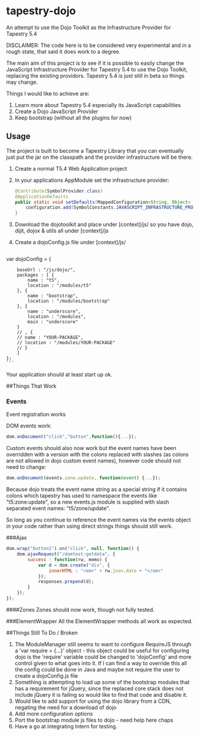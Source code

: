 tapestry-dojo
=============

An attempt to use the Dojo Toolkit as the Infrastructure Provider for Tapestry 5.4

DISCLAIMER: The code here is to be considered very experimental and in a rough state, that said it does work to a degree.

The main aim of this project is to see if it is possible to easily change the JavaScript Infrastructure Provider for Tapestry 5.4 to use the Dojo Toolkit, replacing the existing providors. Tapestry 5.4 is just still in beta so things may change.

Things I would like to achieve are:

1. Learn more about Tapestry 5.4 especially its JavaScript capabilities
2. Create a Dojo JavaScript Provider
3. Keep bootstrap (without all the plugins for now)

## Usage
The project is built to become a Tapestry Library that you can eventually just put the jar on the classpath and the provider infrastructure will be there.

1. Create a normal T5.4 Web Application project
2. In your applications AppModule set the infrastructure provider: 

    ```java
    @Contribute(SymbolProvider.class)
	@ApplicationDefaults
	public static void setDefaults(MappedConfiguration<String, Object> configuration) {
		configuration.add(SymbolConstants.JAVASCRIPT_INFRASTRUCTURE_PROVIDER, "dojo");
	}
    ```
3. Download the dojotoolkit and place under [context]/js/ so you have dojo, dijit, dojox & utils all under [context]/js
4. Create a dojoConfig.js file under [context]/js/
    ```javascript
var dojoConfig = {

        baseUrl : "/js/dojo/",
        packages : [ {
            name : "t5",
            location : "/modules/t5"
	    }, {
		    name : "bootstrap",
		    location : "/modules/bootstrap"
	    }, {
		    name : "underscore",
		    location : "/modules",
		    main : "underscore"
	    }
		// , {
		// name : "YOUR-PACKAGE",
		// location : "/modules/YOUR-PACKAGE"
		// }
	    ]
    };
    ```

Your application should at least start up ok.

##Things That Work
### Events

Event registration works

DOM events work:

```javascript
dom.onDocument("click","button",function(){...});
```

Custom events should also now work but the event names have been overridden with a version with the colons replaced with slashes (as colons are not allowed in dojo custom event names), however code should not need to change: 

```javascript
dom.onDocument(events.zone.update, function(event) {...});
```

Because dojo treats the event name string as a special string if it contains colons which tapestry has used to namespace the events like "t5:zone:update", so a new events.js module is supplied with slash separated event names: "t5/zone/update".

So long as you continue to reference the event names via the events object in your code rather than using direct strings things should still work. 

###Ajax
```javascript
dom.wrap("button1").on("click", null, function() {
    dom.ajaxRequest("/domtest:getdata", {
        success : function(rw, memo) {
            var d = dom.create("div", {
                innerHTML : "<em>" + rw.json.date + "</em>"
            });
            responses.prepend(d);
        }
    });
});
```

####Zones
Zones should now work, though not fully tested. 

###ElementWrapper
All the ElementWrapper methods all work as expected.

##Things Still To Do / Broken
1. The ModuleManager still seems to want to configure RequireJS through a 'var require = {...}' object - this object could be useful for configuring dojo is the 'require' variable could be changed to 'dojoConfig' and more control given to what goes into it. If I can find a way to override this all the config could be done in Java and maybe not require the user to create a dojoConfig.js file
2. Something is attempting to load up some of the bootstrap modules that has a requirement for jQuery, since the replaced core stack does not include jQuery it is failing so would like to find that code and disable it.
3. Would like to add support for using the dojo library from a CDN, negating the need for a download of dojo
4. Add more configuration options
5. Port the bootstrap module js files to dojo - need help here chaps
6. Have a go at integrating Intern for testing.
